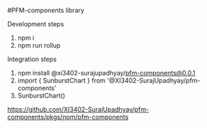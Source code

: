 #PFM-components library

Development steps
1. npm i
2. npm run rollup


Integration steps

1. npm install @xi3402-surajupadhyay/pfm-components@0.0.1
2. import { SunburstChart } from '@XI3402-SurajUpadhyay/pfm-components'
3. SunburstChart()




https://github.com/XI3402-SurajUpadhyay/pfm-components/pkgs/npm/pfm-components
